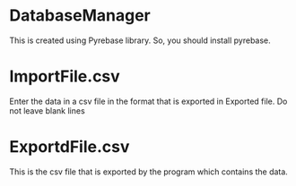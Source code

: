 # DatabaseManager
This is created using Pyrebase library.
So, you should install pyrebase.
# ImportFile.csv
Enter the data in a csv file in the format that is exported in Exported file.
Do not leave blank lines
# ExportdFile.csv
This is the csv file that is exported by the program which contains the data.
